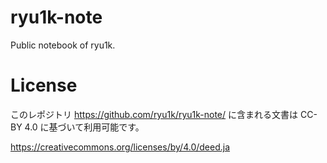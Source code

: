# ryu1k-note

Public notebook of ryu1k.


# License

このレポジトリ https://github.com/ryu1k/ryu1k-note/ に含まれる文書は CC-BY 4.0 に基づいて利用可能です。

https://creativecommons.org/licenses/by/4.0/deed.ja
